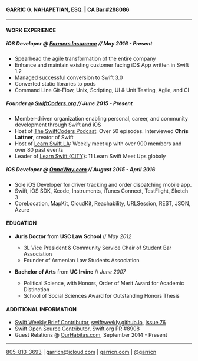 #### GARRIC G. NAHAPETIAN, ESQ. | [CA Bar #288086](http://members.calbar.ca.gov/fal/Member/Detail/288086)
___

#### WORK EXPERIENCE
##### **iOS Developer** @ **[Farmers Insurance](http://farmers.com)** // *May 2016 - Present*
* Spearhead the agile transformation of the entire company
* Enhance and maintain existing customer facing iOS App written in Swift 1.2
* Managed successful conversion to Swift 3.0
* Converted static libraries to pods
* Command Line Git-Flow, Unix, Scripting, UI & Unit Testing, Agile, and CI

##### **Founder** @ **[SwiftCoders.org](https://swiftcoders.org)** // *June 2015 - Present*
* Member-driven organization enabling personal, career, and community development through Swift and iOS
* Host of [The SwiftCoders Podcast](https://swiftcoders.org/2017/03/07/the-swiftcoders-podcast/): Over 50 episodes. Interviewed **Chris Lattner**, creator of Swift
* Host of [Learn Swift LA](https://www.meetup.com/LearnSwiftLA/): Weekly meet up with over 900 members and over 80 past events
* Leader of [Learn Swift {CITY}](https://swiftcoders.org/2017/03/07/learn-swift-la/): 11 Learn Swift Meet Ups globaly

##### **iOS Developer** @ **[OnnaWay.com](https://onnaway.com)** // *August 2015 - April 2016*
* Sole iOS Developer for driver tracking and order dispatching mobile app.
* Swift, iOS SDK, Xcode, Instruments, iTunes Connect, TestFlight, Sketch 3
* CoreLocation, MapKit, CloudKit, Reachability, URLSession, REST,  JSON, Azure

#### EDUCATION
* **Juris Doctor** from **USC Law School** // *May 2012*
	* 3L Vice President & Community Service Chair of Student Bar Association
	* Founder of Armenian Law Students Association

* **Bachelor of Arts** from **UC Irvine** //  *June 2007*
	* Political Science, with Honors, Order of Merit Award for Academic Distinction
	* School of Social Sciences Award for Outstanding Honors Thesis

#### ADDITIONAL INFORMATION
* [Swift Weekly Brief Contributor](https://github.com/SwiftWeekly/swiftweekly.github.io/issues/280), [swiftweekly.github.io](https://swiftweekly.github.io), [Issue 76](https://swiftweekly.github.io/issue-76/)
* [Swift Open Source Contributor](https://github.com/apple/swift/pull/8908), Swift.org PR #8908 
* Guest Relations @ [OurHabitas.com](http://www.ourhabitas.com), September 2014 - Present

___
 [805-813-3693](tel:805-813-3693) | [garricn@icloud.com](mailto:garricn@icloud.com) | [garricn.com](https://garricn.com) | [@garricn](https://twitter.com/garricn)
